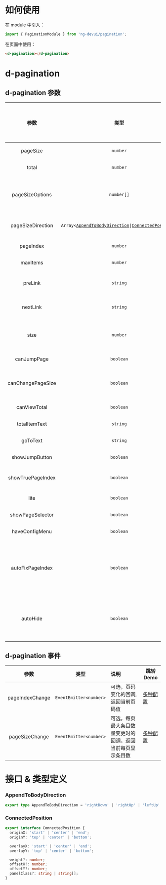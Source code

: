 # 如何使用

在 module 中引入：

```ts
import { PaginationModule } from 'ng-devui/pagination';
```

在页面中使用：

```html
<d-pagination></d-pagination>
```
# d-pagination 

## d-pagination 参数

|       参数        |                                                   类型                                                    |            默认            | 说明                                                                                                     | 跳转 Demo                                |全局配置项| 
| :----------------: | :---------------: | :-------------------------------------------------------------------------------------------------------: | :------------------------: | :------------------------------------------------------------------------------------------------------- | ---------------------------------------- |
|     pageSize      |                                                 `number`                                                  |             10             | 可选，每页显示最大条目数量                                                                               | [基本用法](demo#basic-usage)             |
|       total       |                                                 `number`                                                  |             0              | 可选，显示的总条目数                                                                                     | [基本用法](demo#basic-usage)             |
|  pageSizeOptions  |                                                `number[]`                                                 |             10             | 可选，分页每页最大条目数量的下拉框的数据源，默认有四种选择 5, 10, 20, 50                                 | [多种配置](demo#multiple-configurations) |
| pageSizeDirection | `Array<`[`AppendToBodyDirection`](#appendtobodydirection)`\|`[`ConnectedPosition`](#connectedposition)`>` | ['centerDown', 'centerUp'] | 可选，设置分页每页条目的下拉框展示的方向                                                                 | [多种配置](demo#multiple-configurations) |
|     pageIndex     |                                                 `number`                                                  |             1              | 可选，初始化页码                                                                                         | [基本用法](demo#basic-usage)             |
|     maxItems      |                                                 `number`                                                  |             10             | 可选，分页最多显示几个按钮                                                                               | [基本用法](demo#basic-usage)             |
|      preLink      |                                                 `string`                                                  |             --             | 可选，上一页按钮显示图标,默认设置为左箭头图标                                                            | [基本用法](demo#basic-usage)             |
|     nextLink      |                                                 `string`                                                  |             --             | 可选， 下一页按钮显示图标,默认设置为右箭头图标                                                           | [基本用法](demo#basic-usage)             |
|       size        |                                                 `number`                                                  |             ''             | 可选，分页组件尺寸，有三种选择 lg,``,sm,分别代表大，中，小                                               | [基本用法](demo#basic-usage)             |
|    canJumpPage    |                                                 `boolean`                                                 |            false            | 可选，是否显示分页输入跳转                                                                               | [基本用法](demo#basic-usage)             |
| canChangePageSize |                                                 `boolean`                                                 |           false            | 可选，是否显示用于选择更改分页每页最大条目数量的下拉框                                                   | [基本用法](demo#basic-usage)             |
|   canViewTotal    |                                                 `boolean`                                                 |            false            | 可选，是否显示总条目                                                                                     | [基本用法](demo#basic-usage)             |
|   totalItemText   |                                                 `string`                                                  |         '所有条目'         | 可选，总条目文本                                                                                         | [极简模式](demo#minimalist-model)        |
|     goToText      |                                                 `string`                                                  |           '跳至'           | 可选，跳转文本                                                                                           | [基本用法](demo#basic-usage)             |
|  showJumpButton   |                                                 `boolean`                                                 |           false            | 可选，是否显示跳转按钮                                                                                   | [多种配置](demo#multiple-configurations) |
| showTruePageIndex |                                                 `boolean`                                                 |           false            | 可选，页码超出分页范围时候也显示当前页码的开关                                                           | [多种配置](demo#multiple-configurations) |
|       lite        |                                                 `boolean`                                                 |           false            | 可选，是否切换为极简模式                                                                                 | [极简模式](demo#minimalist-model)        |
| showPageSelector  |                                                 `boolean`                                                 |            true            | 可选，`极简模式`下是否显示页码下拉                                                                       | [极简模式](demo#minimalist-model)        |
|  haveConfigMenu   |                                                 `boolean`                                                 |           false            | 可选，`极简模式`下是否显示配置                                                                           | [极简模式](demo#minimalist-model)        |
| autoFixPageIndex  |                                                 `boolean`                                                 |            true            | 可选，改变 pageSize 时是否自动修正页码，若`pageSizeChange`事件中会对`pageIndex`做处理，建议设置为`false` | [极简模式](demo#minimalist-model)        |
| autoHide          |             `boolean`               |            false           | 可选，是否自动隐藏, autoHide为 true 并且 pageSizeOptions最小值 > total 不展示分页                                     | [极简模式](demo#minimalist-model)        |

## d-pagination 事件

|      参数       |          类型          | 说明                                                       | 跳转 Demo                                |
| :-------------: | :--------------------: | :--------------------------------------------------------- | ---------------------------------------- |
| pageIndexChange | `EventEmitter<number>` | 可选，页码变化的回调,返回当前页码值                        | [多种配置](demo#multiple-configurations) |
| pageSizeChange  | `EventEmitter<number>` | 可选，每页最大条目数量变更时的回调，返回当前每页显示条目数 | [多种配置](demo#multiple-configurations) |

# 接口 & 类型定义

### AppendToBodyDirection

```ts
export type AppendToBodyDirection = 'rightDown' | 'rightUp' | 'leftUp' | 'leftDown' | 'centerDown' | 'centerUp';
```

### ConnectedPosition

```ts
export interface ConnectedPosition {
  originX: 'start' | 'center' | 'end';
  originY: 'top' | 'center' | 'bottom';

  overlayX: 'start' | 'center' | 'end';
  overlayY: 'top' | 'center' | 'bottom';

  weight?: number;
  offsetX?: number;
  offsetY?: number;
  panelClass?: string | string[];
}
```
